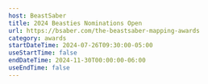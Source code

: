 ```yaml
---
host: BeastSaber
title: 2024 Beasties Nominations Open
url: https://bsaber.com/the-beastsaber-mapping-awards
category: awards
startDateTime: 2024-07-26T09:30:00-05:00
useStartTime: false
endDateTime: 2024-11-30T00:00:00-06:00
useEndTime: false
---
```

